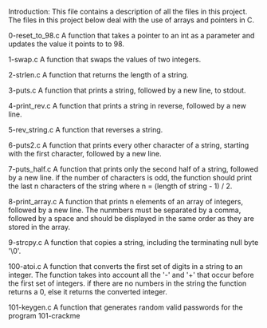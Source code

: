 
Introduction: This file contains a description of all the files in this project. The files in this project below deal with the use of arrays and pointers in C.

0-reset_to_98.c A function that takes a pointer to an int as a parameter and updates the value it points to to 98.

1-swap.c A function that swaps the values of two integers.

2-strlen.c A function that returns the length of a string.

3-puts.c A function that prints a string, followed by a new line, to stdout.

4-print_rev.c A function that prints a string in reverse, followed by a new line.

5-rev_string.c A function that reverses a string.

6-puts2.c A function that prints every other character of a string, starting with the first character, followed by a new line.

7-puts_half.c A function that prints only the second half of a string, followed by a new line. if the number of characters is odd, the function should print the last n characters of the string where n = (length of string - 1) / 2.

8-print_array.c A function that prints n elements of an array of integers, followed by a new line. The nunmbers must be separated by a comma, followed by a space and should be displayed in the same order as they are stored in the array.

9-strcpy.c A function that copies a string, including the terminating null byte '\0'.

100-atoi.c A function that converts the first set of digits in a string to an integer. The function takes into account all the '-' and '+' that occur before the first set of integers. if there are no numbers in the string the function returns a 0, else it returns the converted integer.

101-keygen.c A function that generates random valid passwords for the program 101-crackme

